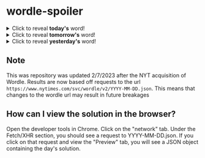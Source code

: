 # wordle-spoiler

<details>
  <summary>Click to reveal <b>today's</b> word!</summary>
  <br>
  <b> abide </b>
</details>

<details>
  <summary>Click to reveal <b>tomorrow's</b> word!</summary>
  <br>
  <b> lingo </b>
</details>

<details>
  <summary>Click to reveal <b>yesterday's</b> word!</summary>
  <br>
  <b> spelt </b>
</details>

## Note
This was repository was updated 2/7/2023 after the NYT acquisition of Wordle. Results are now based off requests to the url `https://www.nytimes.com/svc/wordle/v2/YYYY-MM-DD.json`. This means that changes to the wordle url may result in future breakages

## How can I view the solution in the browser?
Open the developer tools in Chrome. Click on the "network" tab. Under the Fetch/XHR section, you should see a request to YYYY-MM-DD.json. If you click on that request and view the "Preview" tab, you will see a JSON object containing the day's solution.